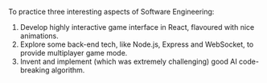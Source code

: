 To practice three interesting aspects of Software Engineering: 
1. Develop highly interactive game interface in React, flavoured with nice animations.
2. Explore some back-end tech, like Node.js, Express and WebSocket, to provide multiplayer game mode.
3. Invent and implement (which was extremely challenging) good AI code-breaking algorithm.